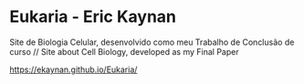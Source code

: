 
# Eukaria - Eric Kaynan
Site de Biologia Celular, desenvolvido como meu Trabalho de Conclusão de curso // Site about Cell Biology, developed as my Final Paper 

https://ekaynan.github.io/Eukaria/
